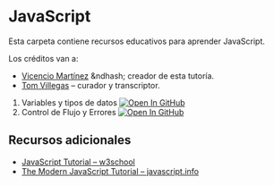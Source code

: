 # JavaScript

Esta carpeta contiene recursos educativos para aprender JavaScript.

Los créditos van a:

* [Vicencio Martínez](https://github.com/vicenciomf2) &ndhash; creador de esta tutoría.
* [Tom Villegas](https://github.com/tvillega) &ndash; curador y transcriptor.

1. Variables y tipos de datos [![Open In GitHub](https://img.shields.io/badge/Open_In_GitHub-grey?logo=github)](https://github.com/osec-cl/tutorias/blob/master/JavaScript/01_Variables_y_Tipos_de_Datos.ipynb)
2. Control de Flujo y Errores [![Open In GitHub](https://img.shields.io/badge/Open_In_GitHub-grey?logo=github)](https://github.com/osec-cl/tutorias/blob/master/JavaScript/02_Control_de_Flujo_y_Errores.ipynb)

## Recursos adicionales

- [JavaScript Tutorial &ndash; w3school](https://www.w3schools.com/Js/)
- [The Modern JavaScript Tutorial &ndash; javascript.info](https://javascript.info/)